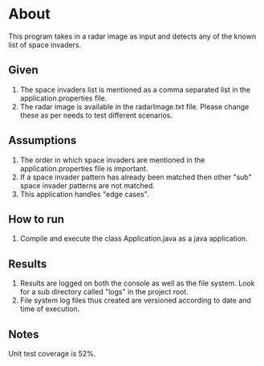 About
=======
This program takes in a radar image as input and detects any of the known list of space invaders.

Given
------
1. The space invaders list is mentioned as a comma separated list in the application.properties file.
2. The radar image is available in the radarImage.txt file.
Please change these as per needs to test different scenarios.

Assumptions
------------
1. The order in which space invaders are mentioned in the application.properties file is important.
2. If a space invader pattern has already been matched then other "sub" space invader patterns are not matched.
3. This application handles "edge cases".

How to run
-----------
1. Compile and execute the class Application.java as a java application.

Results
--------
1. Results are logged on both the console as well as the file system. Look for a sub directory called "logs" in the project root.
2. File system log files thus created are versioned according to date and time of execution.

Notes
------
Unit test coverage is 52%.